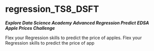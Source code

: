 # regression_TS8_DSFT
***Explore Data Science Academy Advanced Regression Predict***
***EDSA Apple Prices Challenge***

Flex your Regression skills to predict the price of apples.
Flex your Regression skills to predict the price of app